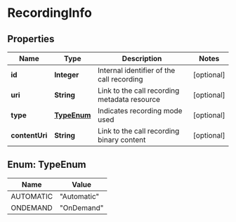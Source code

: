 
# RecordingInfo

## Properties
Name | Type | Description | Notes
------------ | ------------- | ------------- | -------------
**id** | **Integer** | Internal identifier of the call recording |  [optional]
**uri** | **String** | Link to the call recording metadata resource |  [optional]
**type** | [**TypeEnum**](#TypeEnum) | Indicates recording mode used |  [optional]
**contentUri** | **String** | Link to the call recording binary content |  [optional]


<a name="TypeEnum"></a>
## Enum: TypeEnum
Name | Value
---- | -----
AUTOMATIC | &quot;Automatic&quot;
ONDEMAND | &quot;OnDemand&quot;



